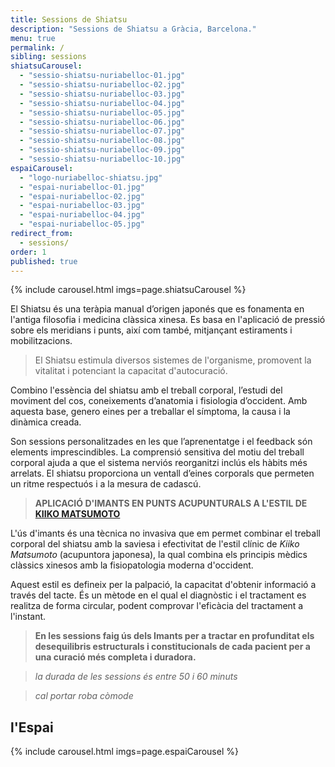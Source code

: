 ```yaml
---
title: Sessions de Shiatsu
description: "Sessions de Shiatsu a Gràcia, Barcelona."
menu: true
permalink: /
sibling: sessions
shiatsuCarousel: 
  - "sessio-shiatsu-nuriabelloc-01.jpg"
  - "sessio-shiatsu-nuriabelloc-02.jpg"
  - "sessio-shiatsu-nuriabelloc-03.jpg"
  - "sessio-shiatsu-nuriabelloc-04.jpg"
  - "sessio-shiatsu-nuriabelloc-05.jpg"
  - "sessio-shiatsu-nuriabelloc-06.jpg"
  - "sessio-shiatsu-nuriabelloc-07.jpg"
  - "sessio-shiatsu-nuriabelloc-08.jpg"
  - "sessio-shiatsu-nuriabelloc-09.jpg"
  - "sessio-shiatsu-nuriabelloc-10.jpg"
espaiCarousel: 
  - "logo-nuriabelloc-shiatsu.jpg"
  - "espai-nuriabelloc-01.jpg"
  - "espai-nuriabelloc-02.jpg"
  - "espai-nuriabelloc-03.jpg"
  - "espai-nuriabelloc-04.jpg"
  - "espai-nuriabelloc-05.jpg"
redirect_from: 
  - sessions/
order: 1
published: true
---
```



{% include carousel.html imgs=page.shiatsuCarousel %}

El Shiatsu és una teràpia manual d’origen japonés que es fonamenta en l'antiga filosofia i medicina clàssica xinesa. Es basa en l'aplicació de pressió sobre els meridians i punts, així com també, mitjançant estiraments i mobilitzacions.

> El Shiatsu estimula diversos sistemes de l'organisme, promovent la vitalitat i potenciant la capacitat d'autocuració.

Combino l'essència del shiatsu amb el treball corporal, l’estudi del moviment del cos, coneixements d’anatomia i fisiologia d’occident. Amb aquesta base, genero eines per a treballar el símptoma, la causa i la dinàmica creada.

Son sessions personalitzades en les que l’aprenentatge i el feedback són elements imprescindibles. La comprensió sensitiva del motiu del treball corporal ajuda a que el sistema nerviós reorganitzi inclús els hàbits més arrelats. El shiatsu proporciona un ventall d’eines corporals que permeten un ritme respectuós i a la mesura de cadascú.

> **APLICACIÓ D'IMANTS EN PUNTS ACUPUNTURALS A L'ESTIL DE [KIIKO MATSUMOTO](http://www.kiikomatsumoto.com/)**

L'ús d'imants és una tècnica no invasiva que em permet combinar el treball corporal del shiatsu amb la saviesa i efectivitat de l'estil clínic de _Kiiko Matsumoto_ (acupuntora japonesa), la qual combina els principis mèdics clàssics xinesos amb la fisiopatologia moderna d'occident.

Aquest estil es defineix per la palpació, la capacitat d'obtenir informació a través del tacte. És un mètode en el qual el diagnòstic i el tractament es realitza de forma circular, podent comprovar l'eficàcia del tractament a l'instant.

> **En les sessions faig ús dels Imants per a tractar en profunditat els desequilibris estructurals i constitucionals de cada pacient per a una curació més completa i duradora.**


> _la durada de les sessions és entre 50 i 60 minuts_

> _cal portar roba còmode_

## l'Espai

{% include carousel.html imgs=page.espaiCarousel %}
